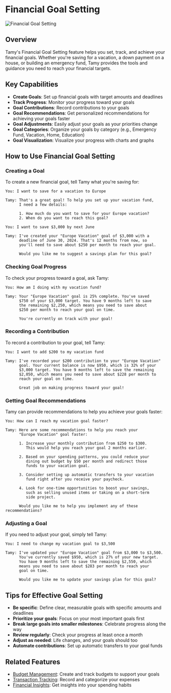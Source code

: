 # Financial Goal Setting

![Financial Goal Setting](https://via.placeholder.com/800x400?text=Financial+Goal+Setting)

## Overview

Tamy's Financial Goal Setting feature helps you set, track, and achieve your financial goals. Whether you're saving for a vacation, a down payment on a house, or building an emergency fund, Tamy provides the tools and guidance you need to reach your financial targets.

## Key Capabilities

- **Create Goals**: Set up financial goals with target amounts and deadlines
- **Track Progress**: Monitor your progress toward your goals
- **Goal Contributions**: Record contributions to your goals
- **Goal Recommendations**: Get personalized recommendations for achieving your goals faster
- **Goal Adjustments**: Easily adjust your goals as your priorities change
- **Goal Categories**: Organize your goals by category (e.g., Emergency Fund, Vacation, Home, Education)
- **Goal Visualization**: Visualize your progress with charts and graphs

## How to Use Financial Goal Setting

### Creating a Goal

To create a new financial goal, tell Tamy what you're saving for:

```
You: I want to save for a vacation to Europe

Tamy: That's a great goal! To help you set up your vacation fund,
      I need a few details:

      1. How much do you want to save for your Europe vacation?
      2. When do you want to reach this goal?

You: I want to save $3,000 by next June

Tamy: I've created your "Europe Vacation" goal of $3,000 with a
      deadline of June 30, 2024. That's 12 months from now, so
      you'll need to save about $250 per month to reach your goal.

      Would you like me to suggest a savings plan for this goal?
```

### Checking Goal Progress

To check your progress toward a goal, ask Tamy:

```
You: How am I doing with my vacation fund?

Tamy: Your "Europe Vacation" goal is 25% complete. You've saved
      $750 of your $3,000 target. You have 9 months left to save
      the remaining $2,250, which means you need to save about
      $250 per month to reach your goal on time.

      You're currently on track with your goal!
```

### Recording a Contribution

To record a contribution to your goal, tell Tamy:

```
You: I want to add $200 to my vacation fund

Tamy: I've recorded your $200 contribution to your "Europe Vacation"
      goal. Your current balance is now $950, which is 32% of your
      $3,000 target. You have 9 months left to save the remaining
      $2,050, which means you need to save about $228 per month to
      reach your goal on time.

      Great job on making progress toward your goal!
```

### Getting Goal Recommendations

Tamy can provide recommendations to help you achieve your goals faster:

```
You: How can I reach my vacation goal faster?

Tamy: Here are some recommendations to help you reach your
      "Europe Vacation" goal faster:

      1. Increase your monthly contribution from $250 to $300.
         This would help you reach your goal 2 months earlier.

      2. Based on your spending patterns, you could reduce your
         dining out budget by $50 per month and redirect those
         funds to your vacation goal.

      3. Consider setting up automatic transfers to your vacation
         fund right after you receive your paycheck.

      4. Look for one-time opportunities to boost your savings,
         such as selling unused items or taking on a short-term
         side project.

      Would you like me to help you implement any of these recommendations?
```

### Adjusting a Goal

If you need to adjust your goal, simply tell Tamy:

```
You: I need to change my vacation goal to $3,500

Tamy: I've updated your "Europe Vacation" goal from $3,000 to $3,500.
      You've currently saved $950, which is 27% of your new target.
      You have 9 months left to save the remaining $2,550, which
      means you need to save about $283 per month to reach your
      goal on time.

      Would you like me to update your savings plan for this goal?
```

## Tips for Effective Goal Setting

- **Be specific**: Define clear, measurable goals with specific amounts and deadlines
- **Prioritize your goals**: Focus on your most important goals first
- **Break large goals into smaller milestones**: Celebrate progress along the way
- **Review regularly**: Check your progress at least once a month
- **Adjust as needed**: Life changes, and your goals should too
- **Automate contributions**: Set up automatic transfers to your goal funds

## Related Features

- [Budget Management](./budget-management.md): Create and track budgets to support your goals
- [Transaction Tracking](./transaction-tracking.md): Record and categorize your expenses
- [Financial Insights](./financial-insights.md): Get insights into your spending habits
